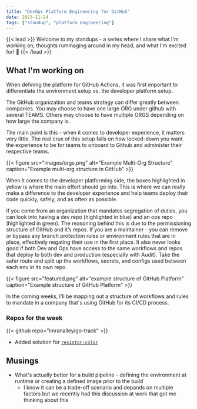 ```yaml
---
title: "DevOps Platform Engineering for GitHub"
date: 2023-11-24
tags: ["standup", "platform engineering"]
---
```

{{< lead >}}
Welcome to my standups - a series where I share what I'm working on, thoughts rummaging around in my head, and what I'm excited for! 🚀 
{{< /lead >}}

## What I'm working on

When defining the platform for GitHub Actions, it was first important to differentiate the environment setup vs. the developer platform setup. 

The GitHub organization and teams strategy can differ greatly between companies. You may choose to have one large ORG under github with several TEAMS. Others may choose to have multiple ORGS depending on how large the company is.

The main point is this - when it comes to developer experience, it matters very little. The real crux of this setup falls on how locked-down you want the experience to be for teams to onboard to Github and administer their respective teams. 

<!-- insert photo of multi org structure -->
{{< figure
    src="images/orgs.png"
    alt="Example Multi-Org Structure"
    caption="Example multi-org structure in GitHub"
    >}}

When it comes to the developer platforming side, the boxes highlighted in yellow is where the main effort should go into. This is where we can really make a difference to the developer experience and help teams deploy their code quickly, safely, and as often as possible. 

If you come from an organization that mandates segregation of duties, you can look into having a dev repo (highlighted in blue) and an ops repo (highlighted in green). The reasoning behind this is due to the permissioning structure of GitHub and it’s repos. If you are a maintainer - you can remove or bypass any branch protection rules or environment rules that are in place, effectively negating their use in the first place. It also never looks good if both Dev and Ops have access to the same workflows and repos that deploy to both dev and production (especially with Audit). Take the safer route and split up the workflows, secrets, and configs used between each env in its own repo. 

{{< figure
    src="featured.png"
    alt="example structure of GitHub Platform"
    caption="Example structure of GitHub Platform"
    >}}

In the coming weeks, I’ll be mapping out a structure of workflows and rules to mandate in a company that's using GitHub for its CI/CD process.


### Repos for the week

{{< github repo="imranalley/go-track" >}}
* Added solution for [`resistor-color`](https://exercism.org/tracks/go/exercises/resistor-color)

## Musings

* What's actually better for a build pipeline - defining the environment at runtime or creating a defined image prior to the build
    * I know it can be a trade-off scenario and depands on multiple factors but we recently had this discussion at work that got me thinking about this

